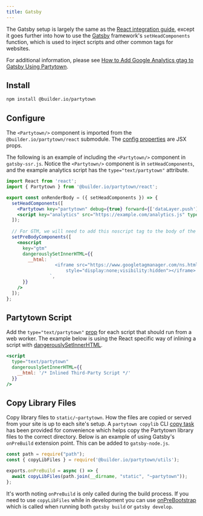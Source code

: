 ```yaml
---
title: Gatsby
---
```


The Gatsby setup is largely the same as the [React integration guide](/react), except it goes further into how to use the [Gatsby](https://gatsbyjs.com/) framework's `setHeadComponents` function, which is used to inject scripts and other common tags for websites.

For additional information, please see [How to Add Google Analytics gtag to Gatsby Using Partytown](https://www.gatsbyjs.com/blog/how-to-add-google-analytics-gtag-to-gatsby-using-partytown/). 

## Install

```bash
npm install @builder.io/partytown
```

## Configure

The `<Partytown/>` component is imported from the `@builder.io/partytown/react` submodule. The [config properties](/configuration) are JSX props.

The following is an example of including the `<Partytown/>` component in `gatsby-ssr.js`. Notice the `<Partytown/>` component is in `setHeadComponents`, and the example analytics script has the `type="text/partytown"` attribute.

```jsx
import React from 'react';
import { Partytown } from '@builder.io/partytown/react';

export const onRenderBody = ({ setHeadComponents }) => {
  setHeadComponents([
    <Partytown key="partytown" debug={true} forward={['dataLayer.push']} />,
    <script key="analytics" src="https://example.com/analytics.js" type="text/partytown" />
  ]);
  
  // For GTM, we will need to add this noscript tag to the body of the HTML
  setPreBodyComponents([
    <noscript
      key="gtm"
      dangerouslySetInnerHTML={{
        __html: `
                  <iframe src="https://www.googletagmanager.com/ns.html?id=xxx-xxxxxxx" height="0" width="0"
                      style="display:none;visibility:hidden"></iframe>
                `,
      }}
    />
  ]);
};
```

## Partytown Script

Add the `type="text/partytown"` [prop](/partytown-scripts) for each script that should run from a web worker. The example below is using the React specific way of inlining a script with [dangerouslySetInnerHTML](https://reactjs.org/docs/dom-elements.html#dangerouslysetinnerhtml).

```jsx
<script
  type="text/partytown"
  dangerouslySetInnerHTML={{
    __html: '/* Inlined Third-Party Script */'
  }}
/>
```

## Copy Library Files

Copy library files to `static/~partytown`. How the files are copied or served from your site is up to each site's setup. A `partytown copylib` CLI [copy task](/copy-library-files) has been provided for convenience which helps copy the Partytown library files to the correct directory. Below is an example of using Gatsby's `onPreBuild` extension point. This can be added to `gatsby-node.js`.

```jsx
const path = require("path");
const { copyLibFiles } = require('@builder.io/partytown/utils');

exports.onPreBuild = async () => {
  await copyLibFiles(path.join(__dirname, "static", "~partytown"));
};
```

It's worth noting `onPreBuild` is only called during the build process. If you need to use `copyLibFiles` while in development you can use [onPreBootstrap](https://www.gatsbyjs.com/docs/reference/config-files/gatsby-node/#onPreBootstrap) which is called when running both `gatsby build` or `gatsby develop`.
